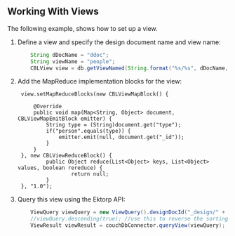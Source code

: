 ## Working With Views

The following example, shows how to set up a view.

1. Define a view and specify the design document name and view name:

	```java
	    String dDocName = "ddoc";
	    String viewName = "people";
	    CBLView view = db.getViewNamed(String.format("%s/%s", dDocName, viewName));
	```

2. Add the MapReduce implementation blocks for the view:

	    view.setMapReduceBlocks(new CBLViewMapBlock() {
	
	        @Override
	        public void map(Map<String, Object> document, CBLViewMapEmitBlock emitter) {
	            String type = (String)document.get("type");
	            if("person".equals(type)) {
	                emitter.emit(null, document.get("_id"));
	            }
	        }
	    }, new CBLViewReduceBlock() {
	            public Object reduce(List<Object> keys, List<Object> values, boolean rereduce) {
	                    return null;
	            }
	    }, "1.0");


3. Query this view using the Ektorp API:

	```java
	    ViewQuery viewQuery = new ViewQuery().designDocId("_design/" + dDocName).viewName(viewName);
	    //viewQuery.descending(true); //use this to reverse the sorting order of the view
	    ViewResult viewResult = couchDbConnector.queryView(viewQuery);
	```



